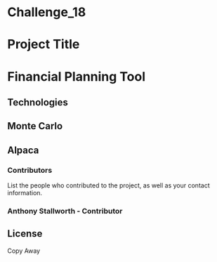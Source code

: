 # Challenge_18




# Project Title
# Financial Planning Tool

## Technologies
## Monte Carlo
## Alpaca

### Contributors

List the people who contributed to the project, as well as your contact information.
### Anthony Stallworth - Contributor

## License

Copy Away
